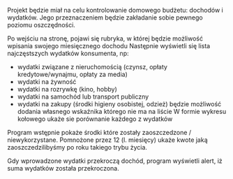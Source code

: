 Projekt będzie miał na celu kontrolowanie domowego budżetu: dochodów i wydatków. Jego przeznaczeniem będzie zakładanie sobie pewnego poziomu oszczędności.

Po wejściu na stronę, pojawi się rubryka, w której będzie możliwość wpisania swojego miesięcznego dochodu
Następnie wyświetli się lista najczęstszych wydatków konsumenta, np:
* wydatki związane z nieruchomością (czynsz, opłaty kredytowe/wynajmu, opłaty za media)
* wydatki na żywność
* wydatki na rozrywkę (kino, hobby)
* wydatki na samochód lub transport publiczny
* wydatki na zakupy (środki higieny osobistej, odzież)
będzie możliwość dodania własnego wskaźnika którego nie ma na liście
W formie wykresu kołowego ukaże sie porównanie każdego z wydatków

Program wstępnie pokaże środki które zostały zaoszczedzone / niewykorzystane. Pomnożone przez 12 (l. miesięcy) ukaże kwote jaką zaoszczedzilibyśmy po roku takiego trybu życia.

Gdy wprowadzone wydatki przekroczą dochód, program wyświetli alert, iż suma wydatków została przekroczona.
